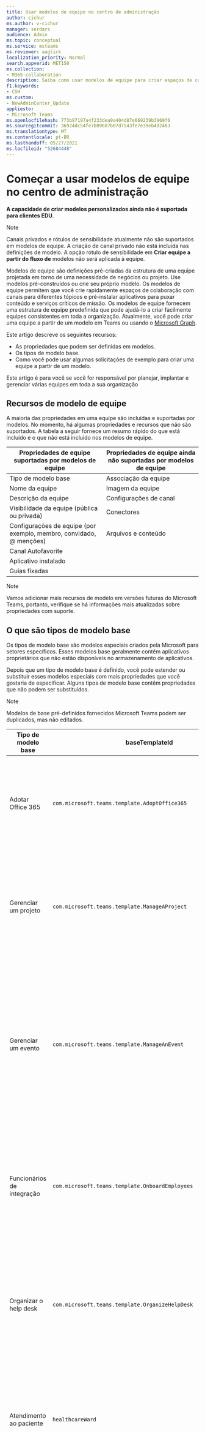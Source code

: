 ```yaml
---
title: Usar modelos de equipe no centro de administração
author: cichur
ms.author: v-cichur
manager: serdars
audience: Admin
ms.topic: conceptual
ms.service: msteams
ms.reviewer: aaglick
localization_priority: Normal
search.appverid: MET150
ms.collection:
- M365-collaboration
description: Saiba como usar modelos de equipe para criar espaços de colaboração com canais para diferentes tópicos usando modelos pré-instalados.
f1.keywords:
- CSH
ms.custom:
- NewAdminCenter_Update
appliesto:
- Microsoft Teams
ms.openlocfilehash: 773b97197a4f233dea9a404d87e669239b3969f6
ms.sourcegitcommit: 36924dc54fe7b09607b07d7543fe7e39eb4d2483
ms.translationtype: MT
ms.contentlocale: pt-BR
ms.lasthandoff: 05/27/2021
ms.locfileid: "52684448"
---
```

# <a name="get-started-with-team-templates-in-the-admin-center"></a>Começar a usar modelos de equipe no centro de administração

**A capacidade de criar modelos personalizados ainda não é suportada para clientes EDU.**

> [!NOTE]
> Canais privados e rótulos de sensibilidade atualmente não são suportados em modelos de equipe. A criação de canal privado não está incluída nas definições de modelo. A opção rótulo de sensibilidade em **Criar equipe a partir do fluxo de** modelos não será aplicada à equipe.

Modelos de equipe são definições pré-criadas da estrutura de uma equipe projetada em torno de uma necessidade de negócios ou projeto. Use modelos pré-construídos ou crie seu próprio modelo. Os modelos de equipe permitem que você crie rapidamente espaços de colaboração com canais para diferentes tópicos e pré-instalar aplicativos para puxar conteúdo e serviços críticos de missão. Os modelos de equipe fornecem uma estrutura de equipe predefinida que pode ajudá-lo a criar facilmente equipes consistentes em toda a organização. Atualmente, você pode criar uma equipe a partir de um modelo em Teams ou usando o [Microsoft Graph](get-started-with-teams-templates.md).

Este artigo descreve os seguintes recursos:

- As propriedades que podem ser definidas em modelos.
- Os tipos de modelo base.
- Como você pode usar algumas solicitações de exemplo para criar uma equipe a partir de um modelo.

Este artigo é para você se você for responsável por planejar, implantar e gerenciar várias equipes em toda a sua organização

## <a name="team-template-capabilities"></a>Recursos de modelo de equipe

A maioria das propriedades em uma equipe são incluídas e suportadas por modelos. No momento, há algumas propriedades e recursos que não são suportados. A tabela a seguir fornece um resumo rápido do que está incluído e o que não está incluído nos modelos de equipe.

| **Propriedades de equipe suportadas por modelos de equipe** | **Propriedades de equipe ainda não suportadas por modelos de equipe** |
| ------------------------------------------------ | -------------------------------------------------------- |
| Tipo de modelo base | Associação da equipe |
| Nome da equipe | Imagem da equipe |
| Descrição da equipe | Configurações de canal |
| Visibilidade da equipe (pública ou privada) | Conectores |
| Configurações de equipe (por exemplo, membro, convidado, @ menções) | Arquivos e conteúdo |
| Canal Autofavorite | |
| Aplicativo instalado | |
| Guias fixadas | |

> [!NOTE]
> Vamos adicionar mais recursos de modelo em versões futuras do Microsoft Teams, portanto, verifique se há informações mais atualizadas sobre propriedades com suporte.

## <a name="what-are-base-template-types"></a>O que são tipos de modelo base

Os tipos de modelo base são modelos especiais criados pela Microsoft para setores específicos. Esses modelos base geralmente contêm aplicativos proprietários que não estão disponíveis no armazenamento de aplicativos.

Depois que um tipo de modelo base é definido, você pode estender ou substituir esses modelos especiais com mais propriedades que você gostaria de especificar. Alguns tipos de modelo base contêm propriedades que não podem ser substituídos.

> [!NOTE]
> Modelos de base pré-definidos fornecidos Microsoft Teams podem ser duplicados, mas não editados.

| Tipo de modelo base | baseTemplateId | Propriedades que vêm com este modelo base |
| ------------------ | -------------- | ----------------------------------------------------- |
| Adotar Office 365 |`com.microsoft.teams.template.AdoptOffice365`|  Canais: <ul><li>Geral</li> <li>Comunicados</li> <li>Canto campeões</li> <li>Formulários de equipe</li></ul> Apps: <ul><li>Wiki</li>  <li>Calendário</li> |
| Gerenciar um projeto |`com.microsoft.teams.template.ManageAProject`| Canais: <ul><li>Geral</li> <li>Comunicados</li> <li>Recursos</li> <li>Planejamento</li></ul> Apps:<ul><li>Wiki</li><li>OneNote</li><li>Planner</li><li>Listas</li>  </ul> |
| Gerenciar um evento|`com.microsoft.teams.template.ManageAnEvent` | Canais: <ul><li>Geral</li> <li>Comunicados</li> <li>Orçamento</li> <li>Conteúdo</li><li>Logística</li> <li>Planejamento</li> <li> Marketing e PR</li></ul> Apps:<ul><li>Wiki</li><li>Site</li> <li>YouTube</li> <li>Planner</li> <li>OneNote</li> <li>Ideias dos funcionários</li> <li>Repórter de Problemas</li></ul> |
|Funcionários de integração|`com.microsoft.teams.template.OnboardEmployees` | Canais: <ul><li>Geral</li> <li>Comunicados</li> <li>Chat de funcionários</li> <li>Treinamento</li></ul>Apps:<ul><li>Wiki</li><li>Comunidades</li><li>Planner</li><li>Ideias dos funcionários</li></ul>|
|Organizar o help desk| `com.microsoft.teams.template.OrganizeHelpDesk`|Canais:<ul><li>Geral</li><li>Comunicados</li><li>Perguntas frequentes</li></ul>Apps:<ul><li>Wiki</li><li>OneNote</li><li>Planner </li><li>Elogio</li><li>Repórter de Problemas</li></ul> |
| Atendimento ao paciente| `healthcareWard`| Canais:<ul><li>Geral</li><li>Comunicados</li><li>Insuidades</li><li>Rodadas</li><li>Estrelada</li><li>Treinamento</li></ul> Apps: <ul><li>Wiki</li><li>Listas  </li><li>Aprovações</li></ul>|
| Colaborar em uma crise global ou evento |`com.microsoft.teams.template.CollaborateOnAGlobalCrisisOrEvent`| Canais: <ul><li>Geral<li>Comunicados</li><li>Notícias do mundo</li><li>Continuidade de negócios</li><li>Trabalho remoto</li><li>Comunicados internos</li><li>Comunicados externos</li><li>Solicitação de aprovações</li><li>Reclamações de clientes</li><li>Kudos</li><li>Atualização executiva</li></ul>Apps: <ul><li>Elogio</li><li>Wiki</li><li>Site</li><li>Planner</li><li>Repórter de Problemas</li></ul>|
|Filial bancária| `com.microsoft.teams.template.CollaborateWithinABankBranch`|Canais: <ul><li>Geral<li>Comunicados</li><li>Insuidades</li><li>Reuniões do cliente</li><li>Solicitação de Aprovações </li><li>Coaching</li><li>Desenvolvimento de habilidades</li><li>Processamento de empréstimos</li><li>Reclamações de clientes</li><li>Kudos</li><li>Material divertido</li><li>Conformidade</li></ul>Apps:<ul><li>Elogio </li><li>Repórter de Problemas</li></ul>|
|Resposta a incidentes| `com.microsoft.teams.template.CoordinateIncidentResponse`|Canais: <ul><li>Geral<li>Comunicados</li><li>Logística</li><li>Planejamento</li><li>Recuperação</li><li>Urgente</li></ul> Apps: <ul><li>Wiki</li><li>Excel</li><li>OneNote</li><li>SharePoint</li><li>Planner</li> <li>Aprovações</li> <li>Inspeção</li> </ul>|
|Hospital| `healthcareHospital` |Canais: <ul><li>Geral</li><li>Comunicados</li><li>Conformidade</li><li>Custódia</li><li>Recursos humanos</li><li>Farmácia</li></ul> Apps: <ul><li>Wiki</li><li>Listas  </li></ul>|
|Organizar uma store| `retailStore` |Canais: <ul><li>Geral<li>Mudança de entrega</li><li>Aprendizado</li></ul> Aplicativos: <ul><li>Wiki</li><li>Planner</li></ul>|
|Qualidade e segurança |`com.microsoft.teams.template.QualitySafety`|Canais: <ul><li>Geral<li>Comunicados</li><li>Linha 1</li><li>Linha 2</li><li>Linha 3</li><li>Segurança</li><li>Treinamento</li><li>Manutenção</li><li>Material divertido</li></ul> Apps: <ul><li>Wiki</li><li>Planner</li> <li>Repórter de Problemas</li> <li>Inspeção</li> </ul>|
|Varejo para gerentes| `retailManagerCollaboration` |Canais: <ul><li>Geral<li>Operações</li><li>Aprendizado</li></ul> Aplicativos: <ul><li>Wiki</li><li>Planner</li></ul>|
||||

Para obter mais informações sobre as categorias de modelo, consulte as seguintes categorias:

- [Modelos financeiros](financial-teams-templates-in-the-admin-console.md)
- [Modelos gerais](general-teams-templates-in-the-admin-console.md)
- [Modelos governamentais](government-teams-templates-in-the-admin-console.md)
- [Modelos de saúde](expand-teams-across-your-org/healthcare/healthcare-templates-admin-console.md)
- [Modelos de fabricação](manufacturing-teams-templates-in-the-admin-console.md)
- [Modelos de varejo](retail-teams-templates-in-the-admin-console.md)

## <a name="template-size-limits"></a>Limites de tamanho do modelo

Os modelos são limitados a um número específico de canais, guias e aplicativos.

 > [!Note]
 > Você pode adicionar mais canais, guias e aplicativos à equipe depois que ele foi criado a partir de um modelo.

|Recurso | Limite|
|-|-|
|Canais por modelo | 15 |
|Guias por canal em um modelo | 20 |
|Aplicativos por modelo | 50|
|||

Confira [Limites e especificações de Teams](limits-specifications-teams.md) para obter mais informações.

## <a name="manage-templates-in-powershell"></a>Gerenciar modelos no PowerShell

Use os cmdlts a seguir para gerenciar seus modelos no PowerShell.

- [Get-CsTeamTemplate](/powershell/module/teams/get-csteamtemplate?view=teams-ps) 
- [Get-CsTeamTemplateList](/powershell/module/teams/get-csteamtemplatelist?view=teams-ps)
- [New-CsTeamTemplate](/powershell/module/teams/new-csteamtemplate?view=teams-ps)
- [Remove-CsTeamTemplate](/powershell/module/teams/remove-csteamtemplate?view=teams-ps) 
- [Update-CsTeamTemplate](/powershell/module/teams/update-csteamtemplate?view=teams-ps)

## <a name="related-topics"></a>Tópicos relacionados

- [Criar um modelo de equipe personalizado](create-a-team-template.md)
- [Criar um modelo de equipe a partir de um modelo de equipe existente](create-template-from-existing-template.md)
- [Criar um modelo de uma equipe existente](create-template-from-existing-team.md)
